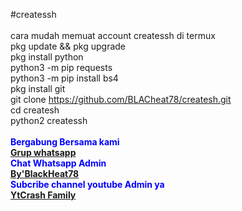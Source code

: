 
#createssh <br><br>cara mudah memuat account createssh di termux 
<br>pkg update && pkg upgrade 
<br>pkg install python
<br>python3 -m pip requests
<br>python3 -m pip install bs4
<br>pkg install git
<br>git clone https://github.com/BLACheat78/createsh.git
<br>cd createsh
<br>python2 createssh<br>
<br><b><font color=blue>Bergabung Bersama kami</color><br>
<b><font color=red><a class="link" href="https://chat.whatsapp.com/Ff8Iw6WA16NHwJviX79s3n">Grup whatsapp</a></color>
<br><font color=blue>Chat Whatsapp Admin</color>
<br><b><font color=grend><a class="link" href="https://api.whatsapp.com/send?phone=6283872722929&text=Helo%20Admin%20Ganteng">By'BlackHeat78</a></color>
<br><font color=blue>Subcribe channel youtube Admin ya</color>
<br><b><font color=red><a class="link" href="https://www.youtube.com/channel/UCWhn97ftxkZ9uThGFcdD1Ww">YtCrash Family</a></color>
